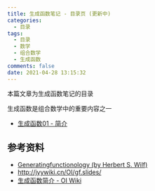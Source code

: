 ```yaml
---
title: 生成函数笔记 - 目录页 (更新中)
categories:
  - 目录
tags:
  - 目录
  - 数学
  - 组合数学
  - 生成函数
comments: false
date: 2021-04-28 13:15:32
---
```


本篇文章为生成函数笔记的目录

生成函数是组合数学中的重要内容之一

<!-- more -->

- [生成函数01 - 简介](/article/gfology/0001/)

## 参考资料

- [Generatingfunctionology (by Herbert S. Wilf)](https://www2.math.upenn.edu/~wilf/gfologyLinked2.pdf)
- <http://jyywiki.cn/OI/gf.slides/>
- [生成函数简介 - OI Wiki](https://oi-wiki.org/math/gen-func/intro/)
